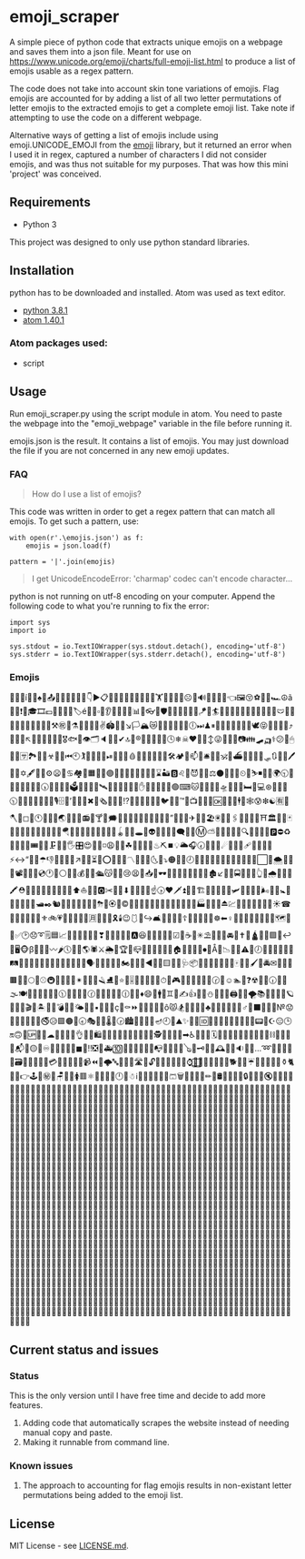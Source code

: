 # emoji_scraper

A simple piece of python code that extracts unique emojis on a webpage and saves them into a json file. Meant for use on https://www.unicode.org/emoji/charts/full-emoji-list.html to produce a list of emojis usable as a regex pattern.

The code does not take into account skin tone variations of emojis. Flag emojis are accounted for by adding a list of all two letter permutations of letter emojis to the extracted emojis to get a complete emoji list. Take note if attempting to use the code on a different webpage.

Alternative ways of getting a list of emojis include using emoji.UNICODE_EMOJI from the [emoji](https://github.com/alexandrevicenzi/emojis) library, but it returned an error when I used it in regex, captured a number of characters I did not consider emojis, and was thus not suitable for my purposes. That was how this mini 'project' was conceived.

## Requirements

* Python 3

This project was designed to only use python standard libraries.

## Installation

python has to be downloaded and installed. Atom was used as text editor.

* [python 3.8.1](https://www.python.org/downloads/)
* [atom 1.40.1](https://atom.io/)

### Atom packages used:

* script

## Usage

Run emoji_scraper.py using the script module in atom. You need to paste the webpage into the "emoji_webpage" variable in the file before running it.

emojis.json is the result. It contains a list of emojis. You may just download the file if you are not concerned in any new emoji updates.

### FAQ

> How do I use a list of emojis?

This code was written in order to get a regex pattern that can match all emojis. To get such a pattern, use:

```
with open(r'.\emojis.json') as f:
    emojis = json.load(f)

pattern = '|'.join(emojis)
```

> I get UnicodeEncodeError: 'charmap' codec can't encode character...

python is not running on utf-8 encoding on your computer. Append the following code to what you're running to fix the error:

```
import sys
import io

sys.stdout = io.TextIOWrapper(sys.stdout.detach(), encoding='utf-8')
sys.stderr = io.TextIOWrapper(sys.stderr.detach(), encoding='utf-8')
```

### Emojis

🙎🆒🤘í🌷👧♠🍆📤🧒🚖💋🦧🧞🐍👇▶📋🥳🦨🎐🍑🖤🈳🦃🍁🎥🏋🥙🔑🔭🛀☹🧏🔊🚪🌴🔩🎣👈🖼😚⚽🧿🙏🏎☮ã🚝🐘❗😴🎓🎞💶👃🍍🧕😨🏷é🏃🏩▫🏪👂🈹🛫🏅📐📊🌐👓🏨🛡🏹🥦🍬🧃🐂😃🪁🐶🏄🦩🌀🥞🚳🤪💵🚓😇🌒🔅🙁🩲💪🦖😘❕📎🥥🐁🧵🔽🥝⚒㊗🥰⚗💯🔄🍂🤸✌🏟🧈👾↘🏳🏔😿🍫💘🍛💕🐪🥪🕕⏭♟⏸🍷🤤👮🤏🦜🐷💫🕊😝👣🆑🚀🧾⤴🦗💉😌󠁳↖🐅😡🦵🔠🧽😭🎖🐟🥗👁🗂🔈🤳🔰✔🔝🦇®🔘📳🤯💔💀🕓❄☠♥📘😮↕😜🐳🗾🤣📷👪🛹🛺⚕😕🤞🖱🚰🦯🈂🏞🍣💦☣🎨🌖⏮🕙🏌🍏🥌📂😊⏯🎦🉐🚜🩸🚯🖕🔎🙌🤴🥎🛠🏕😤📫🎴🛎🦅🛴🕉🌆⛴🏧📔🈵😺🛷🔃💼😷🖊🤼🤺✡🖋🤛🍌⚙😦💖♋🏘🥫🟧🈴🍃🟣🤜🚧🎆🧚🦞🦱😶🔏⌛🏜🅱♌🔂😈🚞🧠⚖⚫🤙🕌🍔⏲🕺⛷◾👱🐌🌍🕤🈚🧀🙆🔀🎃👐📇🕠🦪🎰👑🎒🗳🍘😸🍮📌🛰🐗🏯📝💭🥅🦚✋🔳🧓👴🦕❌🟢⌨🐱🍼🚆🥒🤾🛸😬🚷🧁🛏🦓💻⊛💎🦳󠁣🎑🕥🔕🧨🥶😏🔥🐸🧪🎙🗄💮’🐉📆🤫✖🍵🗞🚁➕🏫⁉🐜🥮🚢👋🎩🌔🐦🍐🙇™🔴📺🤵🌘🔢󠁷🆗🎇🔶🚮🕴💛🕸😰❇☯🈶🛬🪓♏◻👬🕚🦾🍳🦘🌏⏰🎀🔧📻󠁬🍟🍸👔🗯🐖🎌👻🤢💤👭🙉🐔🌯🔼”🦛🕎😒✈👝🧝🏖🖲🦒📲🖇🌲🧳🏬🥵⛩🏛🎺👄🃏🎸♈💓🥼🙍🌈📙🧰🥉🧼🪂🐣🏏📑🥱🍺💬🌓🧉📠🪀🆚🍒🕳🚈👽👚🚏👘🎈🗨📜🎲Ⓜ⛅🦲🧙🥛♑😣🔍🧂🧴🚅📕🅿⛔♻🌄🌠🚡🐢🎟🎂⛽🗜🚬🛂🖐🎛😍🚗🐎◽😩🍦🧖☘🥇🌛🔆🚻♨⛏⏹💡🌥🎧🕢👷🤿➖☄🏢🌞🍿🩹🧸📨🐇🎍⚡↔“💄💲☂👎🧣📁💇💾↗🏸💩⏳🔪⭕🧢💸📏〽🧧🐃🌟🌜🧛⤵🟠🐽🌻🕗💧🌳🌵🔞👰👛🦰🎪🚋🛁👵🦋⬜🦺🌨🍤🥜🥣📽🛌🎉🎋💿🕐🍰󠁢⚪👕📩💰💚💞🛳😽🔋💱😢😫🍇📥❔🕶👿😙🎡🍹♓🔬💒🌁🏚↙🦄🏥🚍⚓🍄🔸👆🧆🌧🐺🚿🔔🖍⛑👖🤨👶📴🙈🎿🐫🗿🏤⬆⛵🛄🌋🅾✂🌭😔⬇📮🉑😖🦀☝🕟❤🗡⏫🧩🧟🏗🍗👤🚣🍈👺🛩🥈🥡🤓🦽🌬🦷😁🚼🔙👨📢🦡😀🎫🛥✒🐿󠁿📒🙋🐊🌿🥬🎼🐒⛈🍝🏵🥄©📅🧦🏮🎽🦊😋😻🥏😯🦢👡🐯📛🏭📄🆕🍅⏏💹🐤🦹🈁📖🤗🥾💷☀☎🎁🌰🔡🐛😵🈯⚜🚲💗📡💆♒🤐🚄󠁥🈷👢🥻🏓🎗🕯😉🩱🤭↪🛋🤖📿🤱💊☦🚫🍉💥🥊🍧☸⬅♀🤠🤷🦟🎊🌺📸🤰🏴🗺🕋🌽󠁧✅🕑😞➰🗒🟦📈📱🦥🍪😓💅💟❣🔌🛵🧭🧗🏒🅰😆🍭🤡🈲🍯🎯☑🤒☕🤍✳⛱🕍🈺🧅🚘👅✝🗽🛕💈🎻🟪🐑↩💌🖥🐵β🧎🚶🦈〰🌶🕔🎄🐲🌎🕷⚔🌦🙊🏆🧐📪👊🐡🚾🍚🌑♎🏠️🚨⛪🐴🚦⏺📶Å🚱📉🥀🧔⚠👦🕖🤎🤦🦸💑🎢😪🛤🚙⏬🌾😧🚠🐐🌚👼🧱😲➗💐🚸🗣🍖📵🔷🔚🤟🏍🦮🎤🍜◀🐋🥨🟨🎎🛃🩺📦🚐💺👯🤶👙🔣🧹🀄🤚🥁🖌🍓🚔✉🎠📍💂🟫🐭📣🌕🏣⚾🚇🚩🥘🚒👜✴🔮🐓🤧🪒⛸🥧⭐🛐🎚🧍🧮🔱🍋⛺⏱🥍🎮🍾🦁🥴🦂🧻🆓🕝💏☺🏊🥺❓☢🦼🥽🕡🥩🧶🌫🍽🚴🐝🌸👸🏑🔜🕦🔲🎏🥭🎹🕜🦶🚌🌇🌱🥃🕧🏡🥋♦😄📼🚹🐩♊🤔✍👍🥓🦝⛄🌝🦿👥🖨🧘🛅🌪📚🚃🚵🤩🚎🪐🤬✊🐀🎬🗻🏝📯👀💣🎶🍴🌤🐰🖖▪🔐🧡🍀ç👩⚰⏩🎱🔵🐄🔁😱ô😾🏂🐆🌃📀🚚♣🧜🧷🌮🏐🛒⛳♂🏉⬛🐹🔯🦴№😟🦑🌌⛎🥠🔨🚟🚭😥🟩🟤🍞🕣🎭💜🦔🌡🥤🕞🏙🤲📃🏰🍎🪔🕘🍊⛰✨📧🐥🆔🏁🤹🏇🚊🔫🥑🚉😂🗼📟🐻☪😑🕒🔛🙃👗🆙🦙🧫☁💽🍻🎳🤮👌🚽💁🛍🌼🔖🏈📞🥖🥚🍩🏦🍕🐼🕵😐🍱👹🚂➡♿🍢👫🦉🗓🧺🎅🧄🍡📰🐧🤥🦆🤝🙀⛓🐠🐚🔦😛📬🐙🟡💴♾🦎🐮🧬🐾🧑◼🧇‼❎🦍🚑🔟🚥🌊🧥👠📓♍📭💙🦻😼🔗🪕👳🗝🥂🦦🕰🤽🌉🔉😠🔻…➿🍥👲🐞💝🌂🗃🌙💨🍨🩰‍🛑💳🤕🐬♉🍶🎵📹⏪🍲🌩🔤🛶🏀👏󠁮🛣🔹🔓🈸😎󠁴🦏🧊🌹🦠⌚🙂⃣🥐🆎🧤👟😹🥔🐕🚛🐨☔🌗⛲😅🍠💠⚱🐈🥯😗👉🕹🥕㊙📗🪑🥢🦌🚺🟥⚛🙅💢🎷🥟🕛🆖☃ℹ👞🚤🧲🦐🆘🥿🩳🗑🚕💃🍙🔺✏💍🛢🌅🏺🐏🧯🔒😳⛹👒🔇♐🤑🙄🎾🇦🇧🇦🇨🇦🇩🇦🇪🇦🇫🇦🇬🇦🇭🇦🇮🇦🇯🇦🇰🇦🇱🇦🇲🇦🇳🇦🇴🇦🇵🇦🇶🇦🇷🇦🇸🇦🇹🇦🇺🇦🇻🇦🇼🇦🇽🇦🇾🇦🇿🇧🇦🇧🇨🇧🇩🇧🇪🇧🇫🇧🇬🇧🇭🇧🇮🇧🇯🇧🇰🇧🇱🇧🇲🇧🇳🇧🇴🇧🇵🇧🇶🇧🇷🇧🇸🇧🇹🇧🇺🇧🇻🇧🇼🇧🇽🇧🇾🇧🇿🇨🇦🇨🇧🇨🇩🇨🇪🇨🇫🇨🇬🇨🇭🇨🇮🇨🇯🇨🇰🇨🇱🇨🇲🇨🇳🇨🇴🇨🇵🇨🇶🇨🇷🇨🇸🇨🇹🇨🇺🇨🇻🇨🇼🇨🇽🇨🇾🇨🇿🇩🇦🇩🇧🇩🇨🇩🇪🇩🇫🇩🇬🇩🇭🇩🇮🇩🇯🇩🇰🇩🇱🇩🇲🇩🇳🇩🇴🇩🇵🇩🇶🇩🇷🇩🇸🇩🇹🇩🇺🇩🇻🇩🇼🇩🇽🇩🇾🇩🇿🇪🇦🇪🇧🇪🇨🇪🇩🇪🇫🇪🇬🇪🇭🇪🇮🇪🇯🇪🇰🇪🇱🇪🇲🇪🇳🇪🇴🇪🇵🇪🇶🇪🇷🇪🇸🇪🇹🇪🇺🇪🇻🇪🇼🇪🇽🇪🇾🇪🇿🇫🇦🇫🇧🇫🇨🇫🇩🇫🇪🇫🇬🇫🇭🇫🇮🇫🇯🇫🇰🇫🇱🇫🇲🇫🇳🇫🇴🇫🇵🇫🇶🇫🇷🇫🇸🇫🇹🇫🇺🇫🇻🇫🇼🇫🇽🇫🇾🇫🇿🇬🇦🇬🇧🇬🇨🇬🇩🇬🇪🇬🇫🇬🇭🇬🇮🇬🇯🇬🇰🇬🇱🇬🇲🇬🇳🇬🇴🇬🇵🇬🇶🇬🇷🇬🇸🇬🇹🇬🇺🇬🇻🇬🇼🇬🇽🇬🇾🇬🇿🇭🇦🇭🇧🇭🇨🇭🇩🇭🇪🇭🇫🇭🇬🇭🇮🇭🇯🇭🇰🇭🇱🇭🇲🇭🇳🇭🇴🇭🇵🇭🇶🇭🇷🇭🇸🇭🇹🇭🇺🇭🇻🇭🇼🇭🇽🇭🇾🇭🇿🇮🇦🇮🇧🇮🇨🇮🇩🇮🇪🇮🇫🇮🇬🇮🇭🇮🇯🇮🇰🇮🇱🇮🇲🇮🇳🇮🇴🇮🇵🇮🇶🇮🇷🇮🇸🇮🇹🇮🇺🇮🇻🇮🇼🇮🇽🇮🇾🇮🇿🇯🇦🇯🇧🇯🇨🇯🇩🇯🇪🇯🇫🇯🇬🇯🇭🇯🇮🇯🇰🇯🇱🇯🇲🇯🇳🇯🇴🇯🇵🇯🇶🇯🇷🇯🇸🇯🇹🇯🇺🇯🇻🇯🇼🇯🇽🇯🇾🇯🇿🇰🇦🇰🇧🇰🇨🇰🇩🇰🇪🇰🇫🇰🇬🇰🇭🇰🇮🇰🇯🇰🇱🇰🇲🇰🇳🇰🇴🇰🇵🇰🇶🇰🇷🇰🇸🇰🇹🇰🇺🇰🇻🇰🇼🇰🇽🇰🇾🇰🇿🇱🇦🇱🇧🇱🇨🇱🇩🇱🇪🇱🇫🇱🇬🇱🇭🇱🇮🇱🇯🇱🇰🇱🇲🇱🇳🇱🇴🇱🇵🇱🇶🇱🇷🇱🇸🇱🇹🇱🇺🇱🇻🇱🇼🇱🇽🇱🇾🇱🇿🇲🇦🇲🇧🇲🇨🇲🇩🇲🇪🇲🇫🇲🇬🇲🇭🇲🇮🇲🇯🇲🇰🇲🇱🇲🇳🇲🇴🇲🇵🇲🇶🇲🇷🇲🇸🇲🇹🇲🇺🇲🇻🇲🇼🇲🇽🇲🇾🇲🇿🇳🇦🇳🇧🇳🇨🇳🇩🇳🇪🇳🇫🇳🇬🇳🇭🇳🇮🇳🇯🇳🇰🇳🇱🇳🇲🇳🇴🇳🇵🇳🇶🇳🇷🇳🇸🇳🇹🇳🇺🇳🇻🇳🇼🇳🇽🇳🇾🇳🇿🇴🇦🇴🇧🇴🇨🇴🇩🇴🇪🇴🇫🇴🇬🇴🇭🇴🇮🇴🇯🇴🇰🇴🇱🇴🇲🇴🇳🇴🇵🇴🇶🇴🇷🇴🇸🇴🇹🇴🇺🇴🇻🇴🇼🇴🇽🇴🇾🇴🇿🇵🇦🇵🇧🇵🇨🇵🇩🇵🇪🇵🇫🇵🇬🇵🇭🇵🇮🇵🇯🇵🇰🇵🇱🇵🇲🇵🇳🇵🇴🇵🇶🇵🇷🇵🇸🇵🇹🇵🇺🇵🇻🇵🇼🇵🇽🇵🇾🇵🇿🇶🇦🇶🇧🇶🇨🇶🇩🇶🇪🇶🇫🇶🇬🇶🇭🇶🇮🇶🇯🇶🇰🇶🇱🇶🇲🇶🇳🇶🇴🇶🇵🇶🇷🇶🇸🇶🇹🇶🇺🇶🇻🇶🇼🇶🇽🇶🇾🇶🇿🇷🇦🇷🇧🇷🇨🇷🇩🇷🇪🇷🇫🇷🇬🇷🇭🇷🇮🇷🇯🇷🇰🇷🇱🇷🇲🇷🇳🇷🇴🇷🇵🇷🇶🇷🇸🇷🇹🇷🇺🇷🇻🇷🇼🇷🇽🇷🇾🇷🇿🇸🇦🇸🇧🇸🇨🇸🇩🇸🇪🇸🇫🇸🇬🇸🇭🇸🇮🇸🇯🇸🇰🇸🇱🇸🇲🇸🇳🇸🇴🇸🇵🇸🇶🇸🇷🇸🇹🇸🇺🇸🇻🇸🇼🇸🇽🇸🇾🇸🇿🇹🇦🇹🇧🇹🇨🇹🇩🇹🇪🇹🇫🇹🇬🇹🇭🇹🇮🇹🇯🇹🇰🇹🇱🇹🇲🇹🇳🇹🇴🇹🇵🇹🇶🇹🇷🇹🇸🇹🇺🇹🇻🇹🇼🇹🇽🇹🇾🇹🇿🇺🇦🇺🇧🇺🇨🇺🇩🇺🇪🇺🇫🇺🇬🇺🇭🇺🇮🇺🇯🇺🇰🇺🇱🇺🇲🇺🇳🇺🇴🇺🇵🇺🇶🇺🇷🇺🇸🇺🇹🇺🇻🇺🇼🇺🇽🇺🇾🇺🇿🇻🇦🇻🇧🇻🇨🇻🇩🇻🇪🇻🇫🇻🇬🇻🇭🇻🇮🇻🇯🇻🇰🇻🇱🇻🇲🇻🇳🇻🇴🇻🇵🇻🇶🇻🇷🇻🇸🇻🇹🇻🇺🇻🇼🇻🇽🇻🇾🇻🇿🇼🇦🇼🇧🇼🇨🇼🇩🇼🇪🇼🇫🇼🇬🇼🇭🇼🇮🇼🇯🇼🇰🇼🇱🇼🇲🇼🇳🇼🇴🇼🇵🇼🇶🇼🇷🇼🇸🇼🇹🇼🇺🇼🇻🇼🇽🇼🇾🇼🇿🇽🇦🇽🇧🇽🇨🇽🇩🇽🇪🇽🇫🇽🇬🇽🇭🇽🇮🇽🇯🇽🇰🇽🇱🇽🇲🇽🇳🇽🇴🇽🇵🇽🇶🇽🇷🇽🇸🇽🇹🇽🇺🇽🇻🇽🇼🇽🇾🇽🇿🇾🇦🇾🇧🇾🇨🇾🇩🇾🇪🇾🇫🇾🇬🇾🇭🇾🇮🇾🇯🇾🇰🇾🇱🇾🇲🇾🇳🇾🇴🇾🇵🇾🇶🇾🇷🇾🇸🇾🇹🇾🇺🇾🇻🇾🇼🇾🇽🇾🇿🇿🇦🇿🇧🇿🇨🇿🇩🇿🇪🇿🇫🇿🇬🇿🇭🇿🇮🇿🇯🇿🇰🇿🇱🇿🇲🇿🇳🇿🇴🇿🇵🇿🇶🇿🇷🇿🇸🇿🇹🇿🇺🇿🇻🇿🇼🇿🇽🇿🇾

## Current status and issues

### Status

This is the only version until I have free time and decide to add more features.

1. Adding code that automatically scrapes the website instead of needing manual copy and paste.
2. Making it runnable from command line.

### Known issues

1. The approach to accounting for flag emojis results in non-existant letter permutations being added to the emoji list.

## License

MIT License - see [LICENSE.md](LICENSE.md).
